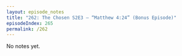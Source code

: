 ```yaml
---
layout: episode_notes
title: "262: The Chosen S2E3 — “Matthew 4:24” (Bonus Episode)"
episodeIndex: 265
permalink: /262
---
```

No notes yet.

